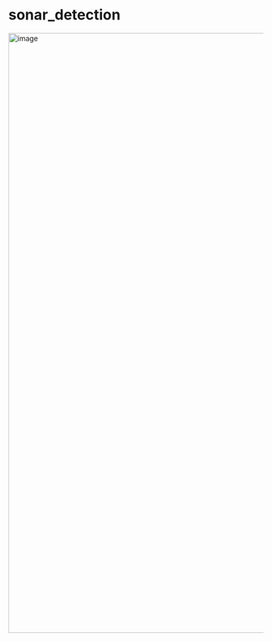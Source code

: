# sonar_detection

<img width="1462" height="1186" alt="image" src="https://github.com/user-attachments/assets/32b0e644-c949-49f3-93dc-96a762b6eac4" />
